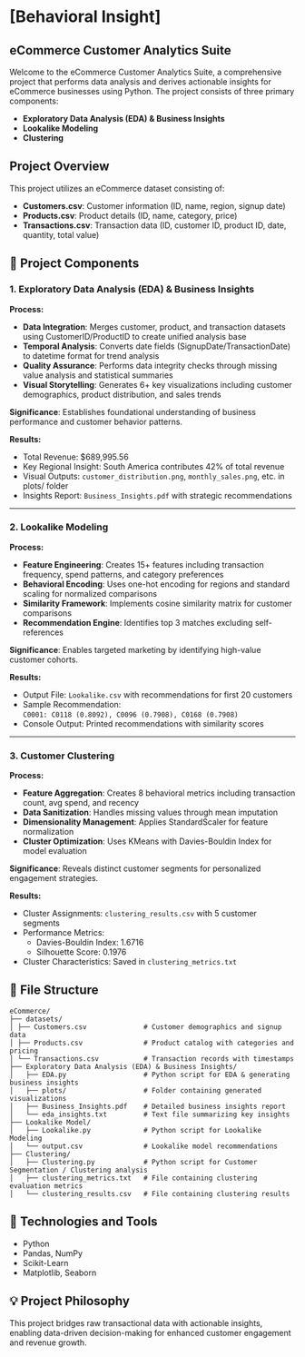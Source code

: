 #  [Behavioral Insight]
## eCommerce Customer Analytics Suite

Welcome to the eCommerce Customer Analytics Suite, a comprehensive project that performs data analysis and derives actionable insights for eCommerce businesses using Python. The project consists of three primary components:
- **Exploratory Data Analysis (EDA) & Business Insights**
- **Lookalike Modeling**
- **Clustering**

## Project Overview

This project utilizes an eCommerce dataset consisting of:
- **Customers.csv**: Customer information (ID, name, region, signup date)
- **Products.csv**: Product details (ID, name, category, price)
- **Transactions.csv**: Transaction data (ID, customer ID, product ID, date, quantity, total value)

## 🚀 Project Components

### 1. Exploratory Data Analysis (EDA) & Business Insights
**Process:**
- **Data Integration**: Merges customer, product, and transaction datasets using CustomerID/ProductID to create unified analysis base
- **Temporal Analysis**: Converts date fields (SignupDate/TransactionDate) to datetime format for trend analysis
- **Quality Assurance**: Performs data integrity checks through missing value analysis and statistical summaries
- **Visual Storytelling**: Generates 6+ key visualizations including customer demographics, product distribution, and sales trends

**Significance**: Establishes foundational understanding of business performance and customer behavior patterns.

**Results:**
- Total Revenue: $689,995.56
- Key Regional Insight: South America contributes 42% of total revenue
- Visual Outputs: `customer_distribution.png`, `monthly_sales.png`, etc. in plots/ folder
- Insights Report: `Business_Insights.pdf` with strategic recommendations

---

### 2. Lookalike Modeling
**Process:**
- **Feature Engineering**: Creates 15+ features including transaction frequency, spend patterns, and category preferences
- **Behavioral Encoding**: Uses one-hot encoding for regions and standard scaling for normalized comparisons
- **Similarity Framework**: Implements cosine similarity matrix for customer comparisons
- **Recommendation Engine**: Identifies top 3 matches excluding self-references

**Significance**: Enables targeted marketing by identifying high-value customer cohorts.

**Results:**
- Output File: `Lookalike.csv` with recommendations for first 20 customers
- Sample Recommendation:  
  `C0001: C0118 (0.8092), C0096 (0.7908), C0168 (0.7908)`
- Console Output: Printed recommendations with similarity scores

---

### 3. Customer Clustering
**Process:**
- **Feature Aggregation**: Creates 8 behavioral metrics including transaction count, avg spend, and recency
- **Data Sanitization**: Handles missing values through mean imputation
- **Dimensionality Management**: Applies StandardScaler for feature normalization
- **Cluster Optimization**: Uses KMeans with Davies-Bouldin Index for model evaluation

**Significance**: Reveals distinct customer segments for personalized engagement strategies.

**Results:**
- Cluster Assignments: `clustering_results.csv` with 5 customer segments
- Performance Metrics:  
  - Davies-Bouldin Index: 1.6716
  - Silhouette Score: 0.1976
- Cluster Characteristics: Saved in `clustering_metrics.txt`

## 📂 File Structure
```
eCommerce/
├── datasets/
│ ├── Customers.csv              # Customer demographics and signup data
│ ├── Products.csv               # Product catalog with categories and pricing
│ └── Transactions.csv           # Transaction records with timestamps
├── Exploratory Data Analysis (EDA) & Business Insights/
│   ├── EDA.py                   # Python script for EDA & generating business insights
│   ├── plots/                   # Folder containing generated visualizations
│   ├── Business_Insights.pdf    # Detailed business insights report
│   └── eda_insights.txt         # Text file summarizing key insights
├── Lookalike Model/
│   ├── Lookalike.py             # Python script for Lookalike Modeling
│   └── output.csv               # Lookalike model recommendations
├── Clustering/
│   ├── Clustering.py            # Python script for Customer Segmentation / Clustering analysis
│   ├── clustering_metrics.txt   # File containing clustering evaluation metrics
│   └── clustering_results.csv   # File containing clustering results

```
## 🔧 Technologies and Tools

- Python  
- Pandas, NumPy  
- Scikit-Learn  
- Matplotlib, Seaborn  

## 💡 Project Philosophy

This project bridges raw transactional data with actionable insights, enabling data-driven decision-making for enhanced customer engagement and revenue growth.
